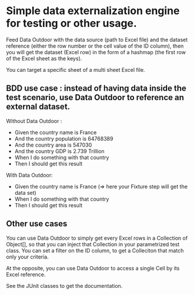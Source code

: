 # Simple data externalization engine for testing or other usage. 
Feed Data Outdoor with the data source (path to Excel file) and the dataset reference (either the row number or the cell value of the ID  column), then you will get the dataset (Excel row) in the form of a hashmap (the first row of the Excel sheet as the keys). 

You can target a specific sheet of a multi sheet Excel file.

## BDD use case : instead of having data inside the test scenario, use Data Outdoor to reference an external dataset. 

Without Data Outdoor :
* Given the country name is France
* And the country population is 64768389
* And the country area is 547030
* And the country GDP is 2.739 Trillion
* When I do something with that country
* Then I should get this result

With Data Outdoor:
* Given the country name is France (=> here your Fixture step will get the data set)
* When I do something with that country
* Then I should get this result

## Other use cases

You can use Data Outdoor to simply get every Excel rows in a Collection of Object[], so that you can inject that Collection in your parametrized test class. You can set a filter on the ID column, to get a Colleciton that match only your criteria.

At the opposite, you can use Data Outdoor to access a single Cell by its Excel reference.

See the JUnit classes to get the documentation.

